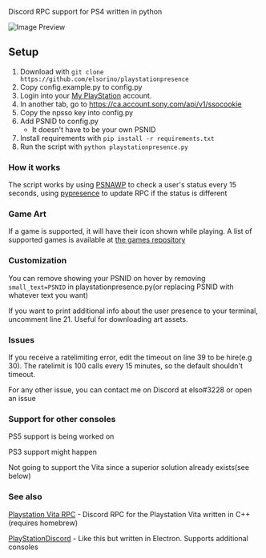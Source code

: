 Discord RPC support for PS4 written in python

![Image Preview](https://i.imgur.com/O9qDYFf.png)

## Setup

1. Download with `git clone https://github.com/elsorino/playstationpresence`
2. Copy config.example.py to config.py
3. Login into your [My PlayStation](https://my.playstation.com/) account.  
4. In another tab, go to https://ca.account.sony.com/api/v1/ssocookie  
5. Copy the npsso key into config.py
6. Add PSNID to config.py
   * It doesn't have to be your own PSNID
7. Install requirements with `pip install -r requirements.txt`
8. Run the script with `python playstationpresence.py`

### How it works

The script works by using [PSNAWP](https://github.com/isFakeAccount/psnawp) to check a user's status every 15 seconds, using [pypresence](https://github.com/qwertyquerty/pypresence) to update RPC if the status is different

### Game Art

If a game is supported, it will have their icon shown while playing. A list of supported games is available at [the games repository](https://github.com/elsorino/playstationpresence-games)

### Customization

You can remove showing your PSNID on hover by removing `small_text=PSNID` in playstationpresence.py(or replacing PSNID with whatever text you want)

If you want to print additional info about the user presence to your terminal, uncomment line 21. Useful for downloading art assets.

### Issues

If you receive a ratelimiting error, edit the timeout on line 39 to be hire(e.g 30). The ratelimit is 100 calls every 15 minutes, so the default shouldn't timeout.

For any other issue, you can contact me on Discord at elso#3228 or open an issue

### Support for other consoles

PS5 support is being worked on

PS3 support might happen

Not going to support the Vita since a superior solution already exists(see below)

### See also

[Playstation Vita RPC](https://github.com/TheMightyV/vita-presence-the-server) - Discord RPC for the Playstation Vita written in C++(requires homebrew)

[PlayStationDiscord](https://github.com/Tustin/PlayStationDiscord) - Like this but written in Electron. Supports additional consoles